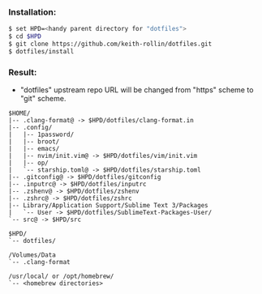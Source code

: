 ### Installation:

```bash
$ set HPD=<handy parent directory for "dotfiles">
$ cd $HPD
$ git clone https://github.com/keith-rollin/dotfiles.git
$ dotfiles/install
```

### Result:

* "dotfiles" upstream repo URL will be changed from "https" scheme to "git"
  scheme.

```text
$HOME/
|-- .clang-format@ -> $HPD/dotfiles/clang-format.in
|-- .config/
|   |-- 1password/
|   |-- broot/
|   |-- emacs/
|   |-- nvim/init.vim@ -> $HPD/dotfiles/vim/init.vim
|   |-- op/
|   `-- starship.toml@ -> $HPD/dotfiles/starship.toml
|-- .gitconfig@ -> $HPD/dotfiles/gitconfig
|-- .inputrc@ -> $HPD/dotfiles/inputrc
|-- .zshenv@ -> $HPD/dotfiles/zshenv
|-- .zshrc@ -> $HPD/dotfiles/zshrc
|-- Library/Application Support/Sublime Text 3/Packages
|   `-- User -> $HPD/dotfiles/SublimeText-Packages-User/
`-- src@ -> $HPD/src

$HPD/
`-- dotfiles/

/Volumes/Data
`-- .clang-format

/usr/local/ or /opt/homebrew/
`-- <homebrew directories>
```

